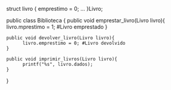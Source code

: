 struct livro {
  emprestimo = 0;
  ...
}Livro;

public class Biblioteca {
    public void emprestar_livro(Livro livro){
          livro.mprestimo = 1; #Livro emprestado
    }
    
    public void devolver_livro(Livro livro){
          livro.emprestimo = 0; #Livro devolvido
    }
    
    public void imprimir_livros(Livro livro){
          printf("%s", livro.dados);
    }
}
